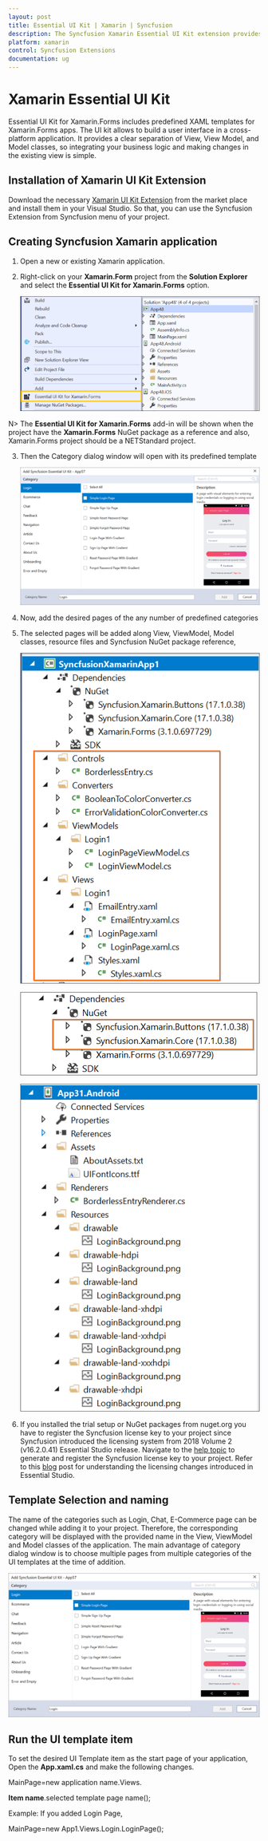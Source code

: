 ```yaml
---
layout: post
title: Essential UI Kit | Xamarin | Syncfusion
description: The Syncfusion Xamarin Essential UI Kit extension provides the predefined design for the Xamarin.Forms.
platform: xamarin
control: Syncfusion Extensions
documentation: ug
---
```


# Xamarin Essential UI Kit

Essential UI Kit for Xamarin.Forms includes predefined XAML templates for Xamarin.Forms apps. The UI kit allows to build a user interface in a cross-platform application. It provides a clear separation of View, View Model, and Model classes, so integrating your business logic and making changes in the existing view is simple. 

## Installation of Xamarin UI Kit Extension

Download the necessary [Xamarin UI Kit Extension](https://marketplace.visualstudio.com/items?itemName=SyncfusionInc.Essential-UI-Kit-Xamarin-Forms) from the market place and install them in your Visual Studio. So that, you can use the Syncfusion Extension from Syncfusion menu of your project.

## Creating Syncfusion Xamarin application

1. Open a new or existing Xamarin application.

2. Right-click on your **Xamarin.Form** project from the **Solution Explorer** and select the **Essential UI Kit for Xamarin.Forms** option.

   ![Syncfusion Essential UI Kit Context menu](Essential-UI-Kit-images/Context-Menu.png)

N> The **Essential UI Kit for Xamarin.Forms** add-in will be shown when the project have the **Xamarin.Forms** NuGet package as a reference and also, Xamarin.Forms project should be a NETStandard project.

3. Then the Category dialog window will open with its predefined template   

   ![Add new item dialog box](Essential-UI-Kit-images/Add-New-Item-dialog-box.png)

4. Now, add the desired pages of the any number of predefined categories

5. The selected pages will be added along View, ViewModel, Model classes, resource files and Syncfusion NuGet package reference,

   ![MVVM files](Essential-UI-Kit-images/mvvm-files.png)

   ![Added NuGet](Essential-UI-Kit-images/Add-NuGet.png)

   ![Added Resources](Essential-UI-Kit-images/Resources.png)

6. If you installed the trial setup or NuGet packages from nuget.org you have to register the Syncfusion license key to your project since Syncfusion introduced the licensing system from 2018 Volume 2 (v16.2.0.41) Essential Studio release. Navigate to the [help topic](https://help.syncfusion.com/common/essential-studio/licensing/license-key#how-to-generate-syncfusion-license-key) to generate and register the Syncfusion license key to your project. Refer to this [blog](https://blog.syncfusion.com/post/Whats-New-in-2018-Volume-2-Licensing-Changes-in-the-1620x-Version-of-Essential-Studio.aspx?_ga=2.11237684.1233358434.1587355730-230058891.1567654773) post for understanding the licensing changes introduced in Essential Studio. 

## Template Selection and naming

The name of the categories such as Login, Chat, E-Commerce page can be changed while adding it to your project. Therefore, the corresponding category will be displayed with the provided name in the View, ViewModel and Model classes of the application.
The main advantage of category dialog window is to choose multiple pages from multiple categories of the UI templates at the time of addition.

![Add new item dialog box](Essential-UI-Kit-images/Add-New-Item-dialog-box.png)

## Run the UI template item

To set the desired UI Template item as the start page of your application, Open the **App.xaml.cs** and make the following changes.

MainPage=new application name.Views. 

**Item name**.selected template page name();

Example: If you added Login Page,

MainPage=new App1.Views.Login.LoginPage();